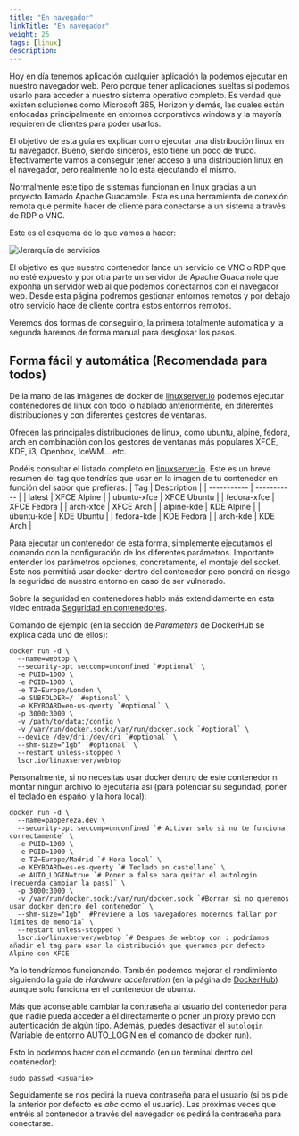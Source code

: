 ```yaml
---
title: "En navegador"
linkTitle: "En navegador"
weight: 25
tags: [linux]
description:  
---
```


Hoy en día tenemos aplicación cualquier aplicación la podemos ejecutar en nuestro navegador web. Pero porque tener aplicaciones sueltas si podemos usarlo para acceder a nuestro sistema operativo completo. Es verdad que existen soluciones como Microsoft 365, Horizon y demás, las cuales están enfocadas principalmente en entornos corporativos windows y la mayoría requieren de clientes para poder usarlos.

El objetivo de esta guía es explicar como ejecutar una distribución linux en tu navegador. Bueno, siendo sinceros, esto tiene un poco de truco. Efectivamente vamos a conseguir tener acceso a una distribución linux en el navegador, pero realmente no lo esta ejecutando el mismo.

Normalmente este tipo de sistemas funcionan en linux gracias a un proyecto llamado Apache Guacamole. Esta es una herramienta de conexión remota que permite hacer de cliente para conectarse a un sistema a través de RDP o VNC.

Este es el esquema de lo que vamos a hacer:

![Jerarquía de servicios](/docs/linux/guacamole_linux.drawio.svg)

El objetivo es que nuestro contenedor lance un servicio de VNC o RDP que no esté expuesto y por otra parte un servidor de Apache Guacamole que exponha un servidor web al que podemos conectarnos con el navegador web. Desde esta página podremos gestionar entornos remotos y por debajo otro servicio hace de cliente contra estos entornos remotos.

Veremos dos formas de conseguirlo, la primera totalmente automática y la segunda haremos de forma manual para desglosar los pasos.

## Forma fácil y automática (Recomendada para todos)
De la mano de las imágenes de docker de [linuxserver.io](https://linuxserver.io) podemos ejecutar contenedores de linux con todo lo hablado anteriormente, en diferentes distribuciones y con diferentes gestores de ventanas.

Ofrecen las principales distribuciones de linux, como ubuntu, alpine, fedora, arch en combinación con los gestores de ventanas más populares XFCE, KDE, i3, Openbox, IceWM... etc.

Podéis consultar el listado completo en [linuxserver.io](https://hub.docker.com/r/linuxserver/webtop/). Este es un breve resumen del tag que tendrías que usar en la imagen de tu contenedor en función del sabor que prefieras:
| Tag         | Description |
| ----------- | ----------- |
| latest      | XFCE Alpine |
| ubuntu-xfce | XFCE Ubuntu |
| fedora-xfce | XFCE Fedora |
| arch-xfce   | XFCE Arch   |
| alpine-kde  | KDE Alpine  |
| ubuntu-kde  | KDE Ubuntu  |
| fedora-kde  | KDE Fedora  |
| arch-kde    | KDE Arch    |

Para ejecutar un contenedor de esta forma, simplemente ejecutamos el comando con la configuración de los diferentes parámetros. Importante entender los parámetros opciones, concretamente, el montaje del socket. Este nos permitirá usar docker dentro del contenedor pero pondrá en riesgo la seguridad de nuestro entorno en caso de ser vulnerado.

Sobre la seguridad en contenedores hablo más extendidamente en esta video entrada [Seguridad en contenedores](/docs/pentesting/privilegios/contenedores.md).

Comando de ejemplo (en la sección de *Parameters* de DockerHub se explica cada uno de ellos):
``` shell
docker run -d \
  --name=webtop \
  --security-opt seccomp=unconfined `#optional` \
  -e PUID=1000 \
  -e PGID=1000 \
  -e TZ=Europe/London \
  -e SUBFOLDER=/ `#optional` \
  -e KEYBOARD=en-us-qwerty `#optional` \
  -p 3000:3000 \
  -v /path/to/data:/config \
  -v /var/run/docker.sock:/var/run/docker.sock `#optional` \
  --device /dev/dri:/dev/dri `#optional` \
  --shm-size="1gb" `#optional` \
  --restart unless-stopped \
  lscr.io/linuxserver/webtop
```

Personalmente, si no necesitas usar docker dentro de este contenedor ni montar ningún archivo lo ejecutaría así (para potenciar su seguridad, poner el teclado en español y la hora local):
``` shell
docker run -d \
  --name=pabpereza.dev \
  --security-opt seccomp=unconfined `# Activar solo si no te funciona correctamente` \
  -e PUID=1000 \
  -e PGID=1000 \
  -e TZ=Europe/Madrid `# Hora local` \
  -e KEYBOARD=es-es-qwerty `# Teclado en castellano` \
  -e AUTO_LOGIN=true `# Poner a false para quitar el autologin (recuerda cambiar la pass)` \
  -p 3000:3000 \
  -v /var/run/docker.sock:/var/run/docker.sock `#Borrar si no queremos usar docker dentro del contenedor` \
  --shm-size="1gb" `#Previene a los navegadores modernos fallar por límites de memoria` \
  --restart unless-stopped \
  lscr.io/linuxserver/webtop `# Despues de webtop con : podríamos añadir el tag para usar la distribución que queramos por defecto Alpine con XFCE`
```

Ya lo tendríamos funcionando. También podemos mejorar el rendimiento siguiendo la guía de *Hardware acceleration* (en la página de [DockerHub](https://hub.docker.com/r/linuxserver/webtop/)) aunque solo funciona en el contenedor de ubuntu.

Más que aconsejable cambiar la contraseña al usuario del contenedor para que nadie pueda acceder a él directamente o poner un proxy previo con autenticación de algún tipo. Además, puedes desactivar el `autologin` (Variable de entorno AUTO_LOGIN en el comando de docker run).

Esto lo podemos hacer con el comando (en un terminal dentro del contenedor):
``` shell
sudo passwd <usuario>
```
Seguidamente se nos pedirá la nueva contraseña para el usuario (si os pide la anterior por defecto es *abc* como el usuario). Las próximas veces que entréis al contenedor a través del navegador os pedirá la contraseña para conectarse. 

